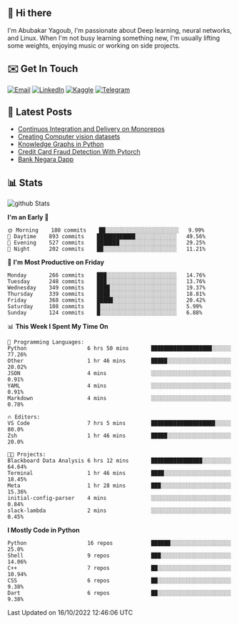 ## 👋 Hi there

I'm Abubakar Yagoub, I'm passionate about Deep learning, neural networks, and
Linux. When I'm not busy learning something new, I'm usually lifting some
weights, enjoying music or working on side projects.

## ✉️ Get In Touch

[![Email](https://img.shields.io/badge/Email-f1f1f1?style=for-the-badge&logo=gmail&logoColor=0f111a)](mailto:git@blacksuan19.dev)
[![LinkedIn](https://img.shields.io/badge/LinkedIn-0077B5?style=for-the-badge&logo=linkedin&logoColor=white)](https://www.linkedin.com/in/blacksuan19/)
[![Kaggle](https://img.shields.io/badge/Kaggle-5acfff?style=for-the-badge&logo=kaggle&logoColor=white)](http://kaggle.com/abubakaryagob/)
[![Telegram](https://img.shields.io/badge/Telegram-2CA5E0?style=for-the-badge&logo=telegram&logoColor=white)](https://t.me/blacksuan19)

## 📩 Latest Posts

<!-- BLOG-POST-LIST:START -->
- [Continuos Integration and Delivery on Monorepos](https://www.blacksuan19.dev/blog/github-actions-monorepos/)
- [Creating Computer vision datasets](https://www.blacksuan19.dev/blog/creating-datasets/)
- [Knowledge Graphs in Python](https://www.blacksuan19.dev/projects/Knowledge_Graphs/)
- [Credit Card Fraud Detection With Pytorch](https://www.blacksuan19.dev/projects/credit-card-fraud-detection-with-pytorch/)
- [Bank Negara Dapp](https://www.blacksuan19.dev/projects/bank-negara/)
<!-- BLOG-POST-LIST:END -->

## 📊 Stats

![github Stats](https://github-readme-stats.vercel.app/api?username=blacksuan19&theme=github_dark&show_icons=true&count_private=true&custom_title=Github%20Stats&hide_border=true)

<!--START_SECTION:waka-->
**I'm an Early 🐤** 

```text
🌞 Morning    180 commits    ██░░░░░░░░░░░░░░░░░░░░░░░   9.99% 
🌆 Daytime    893 commits    ████████████░░░░░░░░░░░░░   49.56% 
🌃 Evening    527 commits    ███████░░░░░░░░░░░░░░░░░░   29.25% 
🌙 Night      202 commits    ██░░░░░░░░░░░░░░░░░░░░░░░   11.21%

```
📅 **I'm Most Productive on Friday** 

```text
Monday       266 commits    ███░░░░░░░░░░░░░░░░░░░░░░   14.76% 
Tuesday      248 commits    ███░░░░░░░░░░░░░░░░░░░░░░   13.76% 
Wednesday    349 commits    ████░░░░░░░░░░░░░░░░░░░░░   19.37% 
Thursday     339 commits    ████░░░░░░░░░░░░░░░░░░░░░   18.81% 
Friday       368 commits    █████░░░░░░░░░░░░░░░░░░░░   20.42% 
Saturday     108 commits    █░░░░░░░░░░░░░░░░░░░░░░░░   5.99% 
Sunday       124 commits    █░░░░░░░░░░░░░░░░░░░░░░░░   6.88%

```


📊 **This Week I Spent My Time On** 

```text
💬 Programming Languages: 
Python                   6 hrs 50 mins       ███████████████████░░░░░░   77.26% 
Other                    1 hr 46 mins        █████░░░░░░░░░░░░░░░░░░░░   20.02% 
JSON                     4 mins              ░░░░░░░░░░░░░░░░░░░░░░░░░   0.91% 
YAML                     4 mins              ░░░░░░░░░░░░░░░░░░░░░░░░░   0.91% 
Markdown                 4 mins              ░░░░░░░░░░░░░░░░░░░░░░░░░   0.78%

🔥 Editors: 
VS Code                  7 hrs 5 mins        ████████████████████░░░░░   80.0% 
Zsh                      1 hr 46 mins        █████░░░░░░░░░░░░░░░░░░░░   20.0%

🐱‍💻 Projects: 
Blackboard Data Analysis 6 hrs 12 mins       ████████████████░░░░░░░░░   64.64% 
Terminal                 1 hr 46 mins        ████░░░░░░░░░░░░░░░░░░░░░   18.45% 
Meta                     1 hr 28 mins        ███░░░░░░░░░░░░░░░░░░░░░░   15.36% 
initial-config-parser    4 mins              ░░░░░░░░░░░░░░░░░░░░░░░░░   0.84% 
slack-lambda             2 mins              ░░░░░░░░░░░░░░░░░░░░░░░░░   0.45%

```

**I Mostly Code in Python** 

```text
Python                   16 repos            ██████░░░░░░░░░░░░░░░░░░░   25.0% 
Shell                    9 repos             ███░░░░░░░░░░░░░░░░░░░░░░   14.06% 
C++                      7 repos             ██░░░░░░░░░░░░░░░░░░░░░░░   10.94% 
CSS                      6 repos             ██░░░░░░░░░░░░░░░░░░░░░░░   9.38% 
Dart                     6 repos             ██░░░░░░░░░░░░░░░░░░░░░░░   9.38%

```



 Last Updated on 16/10/2022 12:46:06 UTC
<!--END_SECTION:waka-->
